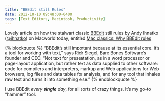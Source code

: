 ```yaml
---
title: "BBEdit still Rules"
date: 2012-10-10 09:48:00-0400
tags: [Text Editors, Macintosh, Productivity]
---
```


Lovely article on how the stalwart classic [BBEdit](http://www.barebones.com/products/bbedit/index.html) still rules by Andy Ihnatko ([@ihnatko](http://twitter.com/ihnatko)) on Macworld today, entitled [Mac classics: Why BBEdit rules](http://www.macworld.com/article/2011461/mac-classics-why-bbedit-rules.html)

{% blockquote %}
“BBEdit’s still important because at its essential core, it’s a tool for working with text,” says Rich Siegel, Bare Bones Software’s founder and CEO. “Not text for presentation, as in a word processor or page-layout application, but rather text as data supplied to other software: code for compilers and interpreters, markup and Web applications for Web browsers, log files and data tables for analysis, and for any tool that inhales raw text and turns it into something else.”
{% endblockquote %}

I use BBEdit *every **single** day*, for all sorts of crazy things. It’s my go-to “hammer” tool.
